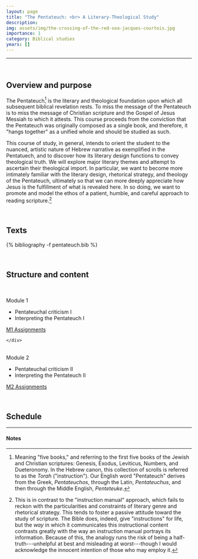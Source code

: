 ```yaml
---
layout: page
title: "The Pentateuch: <br> A Literary-Theological Study"
description:
img: assets/img/the-crossing-of-the-red-sea-jacques-courtois.jpg
importance: 1
category: Biblical studies
years: []
---
```


***

&nbsp;
## Overview and purpose

The Pentateuch[^1] is the literary and theological foundation upon which all subsequent biblical revelation rests. To miss the message of the Pentateuch is to miss the message of Christian scripture and the Gospel of Jesus Messiah to which it attests. This course proceeds from the conviction that the Pentateuch was originally composed as a single book, and therefore, it "hangs together" as a unified whole and should be studied as such.

This course of study, in general, intends to orient the student to the nuanced, artistic nature of Hebrew narrative as exemplified in the Pentatuech, and to discover how its literary design functions to convey theological truth. We will explore major literary themes and attempt to ascertain their theological import. In particular, we want to become more intimately familiar with the literary design, rhetorical strategy, and theology of the Pentateuch, ultimately so that we can more deeply appreciate how Jesus is the fulfillment of what is revealed here. In so doing, we want to promote and model the ethos of a patient, humble, and careful approach to reading scripture.[^2] 

&nbsp;
## Texts

<!-- _pages/publications.md -->
<div class="publications">

{% bibliography -f pentateuch.bib %}

</div>

&nbsp;
## Structure and content
&nbsp;

<div class="container">
  <div class="row">
    <div class="col-sm-2">
      <span class="badge badge-module">Module 1</span>
    </div>
    <div class="col-sm-6">
	  <ul>
  		<li>Pentateuchal criticism I</li>
  		<li>Interpreting the Pentateuch I</li>
	</ul>  
    </div>
    <div class="col">
      <a href="/pentateuch-resources/pent-m1assign" class="btn btn-assign shadow-none">M1 Assignments</a>

    </div>
  </div>
&nbsp;
  <div class="row">
    <div class="col-sm-2">
      <span class="badge badge-module">Module 2</span>
    </div>
    <div class="col-sm-6">
      <ul>
  		<li>Pentateuchal criticism II</li>
  		<li>Interpreting the Pentateuch II</li>
	</ul>
    </div>
    <div class="col-sm">
      <a href="/pentateuch-resources/pent-m2assign" class="btn btn-assign shadow-none">M2 Assignments</a>
    </div>
  </div>
</div>

&nbsp;
## Schedule

***

#### Notes

[^1]: Meaning "five books," and referring to the first five books of the Jewish and Christian scriptures: Genesis, Exodus, Leviticus, Numbers, and Dueteronomy. In the Hebrew canon, this collection of scrolls is referred to as the *Torah* ("instruction"). Our English word "Pentateuch" derives from the Greek, *Pentateuchos*, through the Latin, *Pentateuchus*, and then through the Middle English, *Penteteuke*.
[^2]: This is in contrast to the "instruction manual" approach, which fails to reckon with the particularities and constraints of literary genre and rhetorical strategy. This  tends to foster a passive attitude toward the study of scripture. The Bible does, indeed, give "instructions" for life, but the *way* in which it communicates this instructional content contrasts greatly with the way an instruction manual portrays its information. Because of this, the analogy runs the risk of being a half-truth---unhelpful at best and misleading at worst---though I would acknowledge the innocent intention of those who may employ it.
